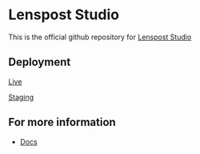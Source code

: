
# Lenspost Studio

This is the official github repository for [Lenspost Studio](https://lenspost.xyz)

## Deployment
[Live](https://app.lenspost.xyz) 

[Staging](https://lenspost-vite.vercel.app)

## For more information
- [Docs](./docs/README.md)